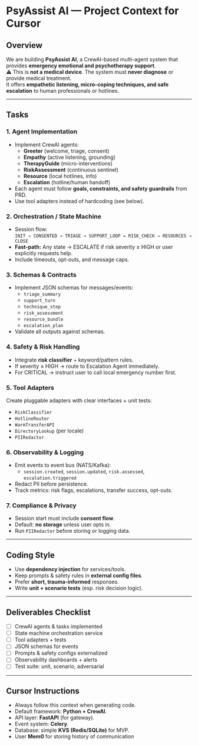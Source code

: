 # PsyAssist AI — Project Context for Cursor

## Overview
We are building **PsyAssist AI**, a CrewAI-based multi-agent system that provides **emergency emotional and psychotherapy support**.  
⚠️ This is **not a medical device**. The system must **never diagnose** or provide medical treatment.  
It offers **empathetic listening, micro-coping techniques, and safe escalation** to human professionals or hotlines.  

---

## Tasks

### 1. Agent Implementation
- Implement CrewAI agents:  
  - **Greeter** (welcome, triage, consent)  
  - **Empathy** (active listening, grounding)  
  - **TherapyGuide** (micro-interventions)  
  - **RiskAssessment** (continuous sentinel)  
  - **Resource** (local hotlines, info)  
  - **Escalation** (hotline/human handoff)  
- Each agent must follow **goals, constraints, and safety guardrails** from PRD.  
- Use tool adapters instead of hardcoding (see below).  

### 2. Orchestration / State Machine
- Session flow:  
  `INIT → CONSENTED → TRIAGE → SUPPORT_LOOP ↔ RISK_CHECK → RESOURCES → CLOSE`  
- **Fast-path:** Any state → ESCALATE if risk severity ≥ HIGH or user explicitly requests help.  
- Include timeouts, opt-outs, and message caps.  

### 3. Schemas & Contracts
- Implement JSON schemas for messages/events:  
  - `triage_summary`  
  - `support_turn`  
  - `technique_step`  
  - `risk_assessment`  
  - `resource_bundle`  
  - `escalation_plan`  
- Validate all outputs against schemas.  

### 4. Safety & Risk Handling
- Integrate **risk classifier** + keyword/pattern rules.  
- If severity ≥ HIGH → route to Escalation Agent immediately.  
- For CRITICAL → instruct user to call local emergency number first.  

### 5. Tool Adapters
Create pluggable adapters with clear interfaces + unit tests:  
- `RiskClassifier`  
- `HotlineRouter`  
- `WarmTransferAPI`  
- `DirectoryLookup` (per locale)  
- `PIIRedactor`  

### 6. Observability & Logging
- Emit events to event bus (NATS/Kafka):  
  - `session.created`, `session.updated`, `risk.assessed`, `escalation.triggered`  
- Redact PII before persistence.  
- Track metrics: risk flags, escalations, transfer success, opt-outs.  

### 7. Compliance & Privacy
- Session start must include **consent flow**.  
- Default: **no storage** unless user opts in.  
- Run `PIIRedactor` before storing or logging data.  

---

## Coding Style
- Use **dependency injection** for services/tools.  
- Keep prompts & safety rules in **external config files**.  
- Prefer **short, trauma-informed** responses.  
- Write **unit + scenario tests** (esp. risk decision logic).  

---

## Deliverables Checklist
- [ ] CrewAI agents & tasks implemented  
- [ ] State machine orchestration service  
- [ ] Tool adapters + tests  
- [ ] JSON schemas for events  
- [ ] Prompts & safety configs externalized  
- [ ] Observability dashboards + alerts  
- [ ] Test suite: unit, scenario, adversarial  

---

## Cursor Instructions
- Always follow this context when generating code.  
- Default framework: **Python + CrewAI**.  
- API layer: **FastAPI** (for gateway).  
- Event system: **Celery**.  
- Database: simple **KVS (Redis/SQLite)** for MVP.
- User **Mem0** for storing history of communication
